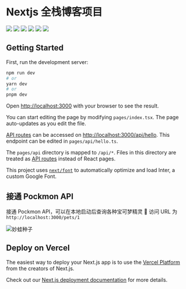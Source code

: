 # Nextjs 全栈博客项目

![](https://img.shields.io/badge/next.js-000000?style=flat&logo=nextdotjs&logoColor=white)
![](https://img.shields.io/badge/-javascript-0076ab?style=flat&logo=javascript&logoColor=ffffff)
![](https://img.shields.io/badge/React-B88D4A?style=flat&logo=React&logoColor=ffffff)
![](https://img.shields.io/badge/Vercel-904744?style=flat&logo=Vercel&logoColor=ffffff)
![](https://img.shields.io/badge/Webpack-97BA3D?style=flat&logo=Webpack&logoColor=ffffff)
![](https://img.shields.io/badge/Lodash-orange?style=flat&logo=Lodash&logoColor=ffffff)

## Getting Started

First, run the development server:

```bash
npm run dev
# or
yarn dev
# or
pnpm dev
```

Open [http://localhost:3000](http://localhost:3000) with your browser to see the result.

You can start editing the page by modifying `pages/index.tsx`. The page auto-updates as you edit the file.

[API routes](https://nextjs.org/docs/api-routes/introduction) can be accessed on [http://localhost:3000/api/hello](http://localhost:3000/api/hello). This endpoint can be edited in `pages/api/hello.ts`.

The `pages/api` directory is mapped to `/api/*`. Files in this directory are treated as [API routes](https://nextjs.org/docs/api-routes/introduction) instead of React pages.

This project uses [`next/font`](https://nextjs.org/docs/basic-features/font-optimization) to automatically optimize and load Inter, a custom Google Font.

<!-- ## Learn More

To learn more about Next.js, take a look at the following resources:

- [Next.js Documentation](https://nextjs.org/docs) - learn about Next.js features and API.
- [Learn Next.js](https://nextjs.org/learn) - an interactive Next.js tutorial.

You can check out [the Next.js GitHub repository](https://github.com/vercel/next.js/) - your feedback and contributions are welcome! -->

## 接通 Pockmon API

接通 Pockmon API，可以在本地启动后查询各种宝可梦精灵 🧚
访问 URL 为`http://localhost:3000/pets/1`

![妙蛙种子](/my-app/images/bulbasaur.png)

## Deploy on Vercel

The easiest way to deploy your Next.js app is to use the [Vercel Platform](https://vercel.com/new?utm_medium=default-template&filter=next.js&utm_source=create-next-app&utm_campaign=create-next-app-readme) from the creators of Next.js.

Check out our [Next.js deployment documentation](https://nextjs.org/docs/deployment) for more details.

[def]: /Users/fenn/Desktop/code/nextjs/my-app/public/bulbasaur.png
